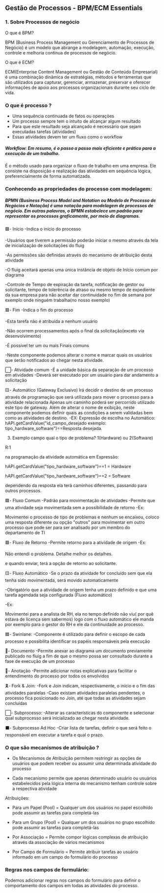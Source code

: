 ## Gestão de Processos - BPM/ECM Essentials

### 1. Sobre Processos de negócio

O que é BPM?

BPM (Business Process Management ou Gerenciamento de Processos de Negócio) é um modelo que abrange a modelagem, automação, execução, controle e melhoria contínua de processos de negócio.

O que é ECM?

ECM(Enterprise Content Management ou Gestão de Conteúdo Empresarial) é uma combinação dinâmica de estratégias, métodos e ferramentas que são utilizados para capturar, gerenciar, armazenar, preservar e oferecer informações de apoio aos processos organizacionais durante seu ciclo de vida.

### O que é processo ?

* Uma sequência continuada de fatos ou operações 
* Um processo sempre tem o intuito de alcançar algum resultado
* Para que este resultado seja alcançado é necessário que sejam executadas tarefas (atividades)
* Essas atividades devem ter um fluxo como o workflow

##### Workflow: Em resumo, é o passo a passo mais eficiente e prático para a execução de um trabalho.
É o método usado para organizar o fluxo de trabalho em uma empresa. Ele consiste na disposição e realização das atividades em sequência lógica, preferencialmente de forma automatizada.

### Conhecendo as propriedades do processo com modelagem:

##### BPMN (Business Process Model and Notation ou Modelo de Processo de Negócios e Notação) é uma notação para modelagem de processos de negócio. Em outras palavras, o BPMN estabelece um padrão para representar os processos graficamente, por meio de diagramas.

🟩- Início
-Indica o início do processo

-Usuários que tiverem a permissão poderão iniciar o mesmo através da tela de inicialização de solicitações do fluig

-As permissões são definidas através do mecanismo de atribuição desta atividade

-O fluig aceitará apenas uma única instância de objeto de Início comum por diagrama

-Controle de Tempo de expiração da tarefa, notificação de gestor ou solicitante, tempo de tolerência de atraso ou mesmo tempo de expediente da sua empresa para não aceitar dar continuidade no fim de semana por exemplo onde ninguém trabalha(no nosso exemplo)



🟥- Fim
-Indica o fim do processo

-Esta tarefa não é atribuída a nenhum usuário

-Não ocorrem processamentos após o final da solicitação(exceto via desenvolvimento)

-É possível ter um ou mais Finais comuns

-Neste componente podemos alterar o nome e marcar quais os usuários que serão notificados ao chegar nesta atividade.

⬜- Atividade comum
-É a unidade básica da separação de um processo em atividades
-Deverá ser executado por um usuário para dar andamento a solicitação

🟨- Automático (Gateway Exclusivo)
Irá decidir o destino de um processo através de programação que
será utilizada para mover o processo para a atividade relacionada
Apenas um caminho poderá ser percorrido utilizado este tipo de gateway.
 Além de alterar o nome de exibição, neste componente podemos definir quais as condições a serem validadas bem como as atividades de destino.
-EX:
Expressão de escolha no Automático: hAPI.getCardValue("id_campo_desejado exemplo: tipo_hardware_software")==Resposta desejada.

3. Exemplo campo qual o tipo de problema? 1(Hardware) ou 2(Software)

R:1

na programação da atividade automática em Expressão:

hAPI.getCardValue("tipo_hardware_software")==1 = Hardware

hAPI.getCardValue("tipo_hardware_software")==2 = Software

dependendo da resposta ela terá caminhos diferentes, passando para outros processos.

🟩- Fluxo Comum
-Padrão para movimentação de atividades
-Permite que uma atividade seja movimentada sem a possibilidade de retorno
-Ex:

Movimentei o processo de tipo de problemas e nenhum se encaixou, coloco uma resposta diferente ou opção "outros" para movimentar em outro processo que pode ser para ser analisado por um membro do departamento de TI

🟥- Fluxo de Retorno
-Permite retorno para a atividade de origem
-Ex:

Não entendi o problema. Detalhe melhor os detalhes.

e quando enviar, terá a opção de retorno ao solicitante.

🟨- Fluxo Automático 
-Se o prazo da atividade for concluído sem que ela tenha sido movimentada, será movido automaticamente

-Obrigatório que a atividade de origem tenha um prazo definido e que uma tarefa agendada seja configurada (Fluxo automático)

-Ex:

Movimentei para a analista de RH, ela no tempo definido não viu( por quê estava de licença sem sabermos) logo com o fluxo automático ele manda por exemplo para o gestor do RH e ele da continuidade ao processo.

🟦- Swinlane:
-Componente é utilizado para definir o escopo de cada processo  e possibilita identificar os papéis responsáveis pela execução 

📒- Documento
 -Permite anexar ao diagrama um documento previamente publicado no fluig a fim de que o mesmo possa ser consultado durante a fase de execução de um processo

📝- Anotação
 -Permite adicionar notas explicativas para facilitar o entendimento do processo por todos os envolvidos

🎗- Fork & Join:
 -Fork e Join indicam, respectivamente, o início e o fim das atividades paralelas
-Caso existam atividades paralelas pendentes, o processo fica posicionado no Join, até que todas as atividades sejam concluídas

⬜- Subprocesso:
-Alterar as características do componente e selecionar qual subprocesso será inicializado ao chegar nesta atividade.

⬛- Subprocesso Ad Hoc
-Criar lista de tarefas, definir o que será feito o responsável em executar a tarefa e qual o prazo. 


### O que são mecanismos de atribuição ? 

* Os Mecanismos de Atribuição permitem restringir as opções de usuários que podem receber ou assumir uma determinada atividade do processo

* Cada mecanismo permite que apenas determinado usuário ou usuários estabelecidos pela lógica interna do mecanismo tenham controle sobre a respectiva atividade

Atribuições: 

* Para um Papel (Pool) = Qualquer um dos usuários no papel escolhido pode assumir as tarefas para completá-las

* Para um Grupo (Pool) = Qualquer um dos usuários no grupo escolhido pode assumir as tarefas para completá-las

* Por Associação = Permite compor lógicas complexas de atribuição através da associação de vários mecanismos

* Por Campo de Formulário = Permite atribuir tarefas ao usuário informado em um campo do formulário do processo

### Regras nos campos de formulário:

Podemos adicionar regras nos campos do formulário para definir o comportamento dos campos em todas as atividades do processo.





